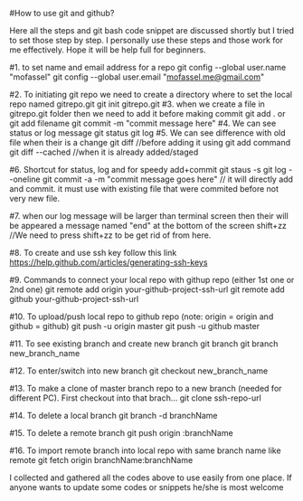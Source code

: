 #How to use git and github?

<p>Here all the steps and git bash code snippet are discussed shortly but I tried to set those step by step. I personally use these steps and those work for me effectively. Hope it will be help full for beginners.</p>

#1. to set name and email address for a repo
	git config --global user.name "mofassel"
	git config --global user.email "mofassel.me@gmail.com"

#2. To initiating git repo we need to create a directory where to set the local repo named gitrepo.git
	git init gitrepo.git
#3. when we create a file in gitrepo.git folder then we need to add it before making commit
	git add . or git add filename
	git commit -m "commit message here"
#4. We can see status or log message
	git status
	git log
#5. We can see difference with old file when their is a change
	git diff //before adding it using git add command
	git diff --cached //when it is already added/staged

#6. Shortcut for status, log and for speedy add+commit
	git staus -s
	git log --oneline
	git commit -a -m "commit message goes here" // it will directly add and commit. it must use with existing file that were commited before not very new file.

#7. when our log message will be larger than terminal screen then their will be appeared a message named "end" at the bottom of the screen
	shift+zz //We need to press shift+zz to be get rid of from here.

#8. To create and use ssh key follow this link
	https://help.github.com/articles/generating-ssh-keys

#9. Commands to connect your local repo with githup repo (either 1st one or 2nd one)
	git remote add origin your-github-project-ssh-url
	git remote add github your-github-project-ssh-url

#10. To upload/push local repo to github repo (note: origin = origin and github = github)
	git push -u origin master
	git push -u github master

#11. To see existing branch and create new branch
	git branch
	git branch new_branch_name

#12. To enter/switch into new branch
	git checkout new_branch_name

#13. To make a clone of master branch repo to a new branch (needed for different PC). First checkout into that brach...
	git clone ssh-repo-url

#14. To delete a local branch
	git branch -d branchName

#15. To delete a remote branch
	git push origin :branchName

#16. To import remote branch into local repo with same branch name like remote
	git fetch origin branchName:branchName
	
<p>I collected and gathered all the codes above to use easily from one place. If anyone wants to update some codes or snippets he/she is most welcome</p>
